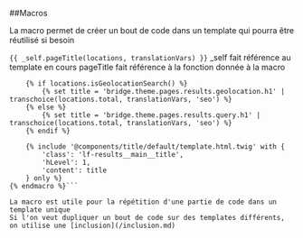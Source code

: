 ##Macros

La macro permet de créer un bout de code dans un template qui pourra être réutilisé si besoin

```{{ _self.pageTitle(locations, translationVars) }}```
_self fait référence au template en cours
pageTitle fait référence à la fonction donnée à la macro

```{% macro pageTitle(locations, translationVars) %}
    {% if locations.isGeolocationSearch() %}
        {% set title = 'bridge.theme.pages.results.geolocation.h1' | transchoice(locations.total, translationVars, 'seo') %}
    {% else %}
        {% set title = 'bridge.theme.pages.results.query.h1' | transchoice(locations.total, translationVars, 'seo') %}
    {% endif %}

    {% include '@components/title/default/template.html.twig' with {
        'class': 'lf-results__main__title',
        'hLevel': 1,
        'content': title
    } only %}
{% endmacro %}```

La macro est utile pour la répétition d'une partie de code dans un template unique
Si l'on veut dupliquer un bout de code sur des templates différents, on utilise une [inclusion](/inclusion.md)
